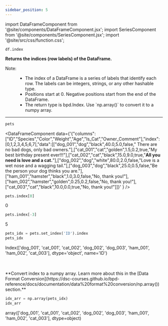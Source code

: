 ```yaml
---
sidebar_position: 5
---
```


import DataFrameComponent from '@site/components/DataFrameComponent.jsx';
import SeriesComponent from '@site/components/SeriesComponent.jsx';
import '@site/src/css/function.css';

<code>df.index</code>

<div className='base'>
    <!-- Description -->
    <p><strong>Returns the indices (row labels) of the DataFrame.</strong></p>
    <dl>
        <!-- Note -->
        <dt className='term'>Note:</dt>
        <dd>
            <ul>
                <li>The index of a DataFrame is a series of labels that identify each row. The labels can be integers, strings, or any other hashable type.</li>
                <li>Positions start at 0. Negative positions start from the end of the DataFrame.</li>
                <li>The return type is bpd.Index. Use `np.array()` to convert it to a numpy array.</li>
            </ul>
        </dd>
    </dl>
</div>

---

```python
pets
```

<DataFrameComponent data={'{"columns":["ID","Species","Color","Weight","Age","Is_Cat","Owner_Comment"],"index":[0,1,2,3,4,5,6,7],"data":[["dog_001","dog","black",40.0,5.0,false,"      There are no bad dogs, only bad owners."],["cat_001","cat","golden",1.5,0.2,true,"My best birthday present ever!!!"],["cat_002","cat","black",15.0,9.0,true,"****All you need is love and a cat.****"],["dog_002","dog","white",80.0,2.0,false,"Love is a wet nose and a wagging tail."],["dog_003","dog","black",25.0,0.5,false,"Be the person your dog thinks you are."],["ham_001","hamster","black",1.0,3.0,false,"No, thank you!"],["ham_002","hamster","golden",0.25,0.2,false,"No, thank you!"],["cat_003","cat","black",10.0,0.0,true,"No, thank you!"]]}'
} />

```python
pets.index[0]
```
0

```python
pets.index[-3]
```
5

```python
pets_idx = pets.set_index('ID').index
pets_idx
```
Index(['dog_001', 'cat_001', 'cat_002', 'dog_002', 'dog_003', 'ham_001',
       'ham_002', 'cat_003'],
      dtype='object', name='ID')

<p><br></br> **Convert index to a numpy array. Learn more about this in the [Data Format Conversion](https://dsc-courses.github.io/bpd-reference/docs/documentation/data%20format%20conversion/np.array()) section.** </p>

```python
idx_arr = np.array(pets_idx)
idx_arr
```
array(['dog_001', 'cat_001', 'cat_002', 'dog_002', 'dog_003', 'ham_001',
       'ham_002', 'cat_003'], dtype=object)